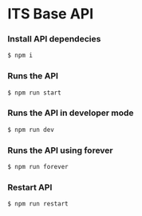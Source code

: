 # ITS Base API

### Install API dependecies

```sh
$ npm i
```

### Runs the API

```sh
$ npm run start
```

### Runs the API in developer mode

```sh
$ npm run dev
```

### Runs the API using forever

```sh
$ npm run forever
```

### Restart API

```sh
$ npm run restart
```
